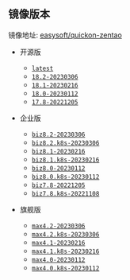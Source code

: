 ## 镜像版本

镜像地址: [easysoft/quickon-zentao](https://hub.docker.com/r/easysoft/quickon-zentao)

- 开源版
  - [`latest`](https://www.zentao.net/dynamic/zentaopms18.2-82151.html)
  - [`18.2-20230306`](https://www.zentao.net/download/zentaopms18.1-82069.html)
  - [`18.1-20230216`](https://www.zentao.net/download/zentaopms18.1-82069.html)
  - [`18.0-20230112`](https://www.zentao.net/download/zentaopms18.0-81998.html)
  - [`17.8-20221205`](https://www.zentao.net/dynamic/zentaopms17.8-81798.html)

- 企业版
  - [`biz8.2-20230306`](https://www.zentao.net/dynamic/biz8.2-82152.html)
  - [`biz8.2.k8s-20230306`](https://www.zentao.net/dynamic/biz8.2-82152.html)
  - [`biz8.1-20230216`](https://www.zentao.net/download/biz8.1-82070.html)
  - [`biz8.1.k8s-20230216`](https://www.zentao.net/download/biz8.1-82070.html)
  - [`biz8.0-20230112`](https://www.zentao.net/download/zentaopms.biz8.0-81999.html)
  - [`biz8.0.k8s-20230112`](https://www.zentao.net/download/zentaopms.biz8.0-81999.html)
  - [`biz7.8-20221205`](https://www.zentao.net/download/zentaopms.biz7.8-81800.html)
  - [`biz7.8.k8s-20221108`](https://www.zentao.net/download/zentaopms.biz7.8-81800.html)

- 旗舰版
  - [`max4.2-20230306`](https://www.zentao.net/dynamic/max4.2-82153.html)
  - [`max4.2.k8s-20230306`](https://www.zentao.net/dynamic/max4.2-82153.html)
  - [`max4.1-20230216`](https://www.zentao.net/download/max4.1-82071.html)
  - [`max4.1.k8s-20230216`](https://www.zentao.net/download/max4.1-82071.html)
  - [`max4.0-20230112`](https://www.zentao.net/download/max4.0-82000.html)
  - [`max4.0.k8s-20230112`](https://www.zentao.net/download/max4.0-82000.html)
